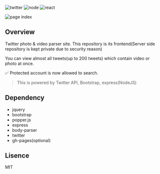 <img alt="twitter" src="https://badgen.net/badge/icon/twitter?icon=twitter&label" /> <img alt="node" src="https://badgen.net/badge/node/v12.13.1/green" /> <img alt="react" src="https://badgen.net/badge/react/v16.12.0/cyan" />


<img src="" alt="page index">

## Overview
Twitter photo & video parser site. 
This repository is its frontend(Server side repository is kept private due to security reason)

You can view almost all tweets(up to 200 tweets) which contain video or photo at once.

✅ Protected account is now allowed to search.
> This is powered by Twitter API, Bootstrap, express(NodeJS)

## Dependency
- jquery
- bootstrap
- popper.js
- express
- body-parser
- twitter
- gh-pages(optional)

## Lisence
MIT